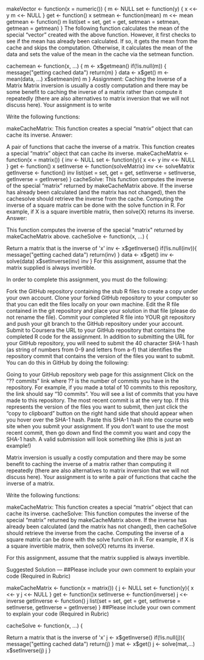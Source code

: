 makeVector <- function(x = numeric()) { m <- NULL set <- function(y) { x <<- y m <<- NULL } get <- function() x setmean <- function(mean) m <<- mean getmean <- function() m list(set = set, get = get, setmean = setmean, getmean = getmean) } The following function calculates the mean of the special “vector” created with the above function. However, it first checks to see if the mean has already been calculated. If so, it gets the mean from the cache and skips the computation. Otherwise, it calculates the mean of the data and sets the value of the mean in the cache via the setmean function.

cachemean <- function(x, ...) { m <- x$getmean() if(!is.null(m)) { message("getting cached data") return(m) } data <- x$get() m <- mean(data, ...) x$setmean(m) m } Assignment: Caching the Inverse of a Matrix Matrix inversion is usually a costly computation and there may be some benefit to caching the inverse of a matrix rather than compute it repeatedly (there are also alternatives to matrix inversion that we will not discuss here). Your assignment is to write

Write the following functions:

makeCacheMatrix: This function creates a special “matrix” object that can cache its inverse. Answer: 

A pair of functions that cache the inverse of a matrix. This function creates a special “matrix” object that can cache its inverse. makeCacheMatrix <- function(x = matrix()) { inv <- NULL set <- function(y){ x <<- y inv <<- NULL } get <- function() x setInverse <- function(solveMatrix) inv <<- solveMatrix getInverse <- function() inv list(set = set, get = get, setInverse = setInverse, getInverse = getInverse) } cacheSolve: This function computes the inverse of the special “matrix” returned by makeCacheMatrix above. If the inverse has already been calculated (and the matrix has not changed), then the cachesolve should retrieve the inverse from the cache. Computing the inverse of a square matrix can be done with the solve function in R. For example, if X is a square invertible matrix, then solve(X) returns its inverse. Answer:

This function computes the inverse of the special "matrix" returned by makeCacheMatrix above.
cacheSolve <- function(x, ...) {

Return a matrix that is the inverse of 'x'
inv <- x$getInverse() if(!is.null(inv)){ message("getting cached data") return(inv) } data <- x$get() inv <- solve(data) x$setInverse(inv) inv
} For this assignment, assume that the matrix supplied is always invertible.

In order to complete this assignment, you must do the following:

Fork the GitHub repository containing the stub R files to create a copy under your own account. Clone your forked GitHub repository to your computer so that you can edit the files locally on your own machine. Edit the R file contained in the git repository and place your solution in that file (please do not rename the file). Commit your completed R file into YOUR git repository and push your git branch to the GitHub repository under your account. Submit to Coursera the URL to your GitHub repository that contains the completed R code for the assignment. In addition to submitting the URL for your GitHub repository, you will need to submit the 40 character SHA-1 hash (as string of numbers from 0-9 and letters from a-f) that identifies the repository commit that contains the version of the files you want to submit. You can do this in GitHub by doing the following:

Going to your GitHub repository web page for this assignment Click on the “?? commits” link where ?? is the number of commits you have in the repository. For example, if you made a total of 10 commits to this repository, the link should say “10 commits”. You will see a list of commits that you have made to this repository. The most recent commit is at the very top. If this represents the version of the files you want to submit, then just click the “copy to clipboard” button on the right hand side that should appear when you hover over the SHA-1 hash. Paste this SHA-1 hash into the course web site when you submit your assignment. If you don’t want to use the most recent commit, then go down and find the commit you want and copy the SHA-1 hash. A valid submission will look something like (this is just an example!)

Matrix inversion is usually a costly computation and there may be some benefit to caching the inverse of a matrix rather than computing it repeatedly (there are also alternatives to matrix inversion that we will not discuss here). Your assignment is to write a pair of functions that cache the inverse of a matrix.

Write the following functions:

makeCacheMatrix: This function creates a special “matrix” object that can cache its inverse. cacheSolve: This function computes the inverse of the special “matrix” returned by makeCacheMatrix above. If the inverse has already been calculated (and the matrix has not changed), then cacheSolve should retrieve the inverse from the cache. Computing the inverse of a square matrix can be done with the solve function in R. For example, if X is a square invertible matrix, then solve(X) returns its inverse.

For this assignment, assume that the matrix supplied is always invertible.

Suggested Solution — ##Please include your own comment to explain your code (Required in Rubric)

makeCacheMatrix <- function(x = matrix()) { j <- NULL set <- function(y){ x <<- y j <<- NULL } get <- function()x setInverse <- function(inverse) j <<- inverse getInverse <- function() j list(set = set, get = get, setInverse = setInverse, getInverse = getInverse) } ##Please include your own comment to explain your code (Required in Rubric)

cacheSolve <- function(x, ...) {

Return a matrix that is the inverse of 'x'
j <- x$getInverse() if(!is.null(j)){ message("getting cached data") return(j) } mat <- x$get() j <- solve(mat,...) x$setInverse(j) j }
